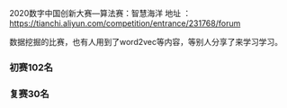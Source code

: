 2020数字中国创新大赛—算法赛：智慧海洋
地址 ： https://tianchi.aliyun.com/competition/entrance/231768/forum

数据挖掘的比赛，也有人用到了word2vec等内容，等别人分享了来学习学习。


### 初赛102名
### 复赛30名
